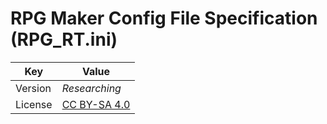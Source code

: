 # RPG Maker Config File Specification (RPG_RT.ini)
| Key | Value |
| --- | --- |
| Version | _Researching_ |
| License | [CC BY-SA 4.0](http://creativecommons.org/licenses/by-sa/4.0/) |
